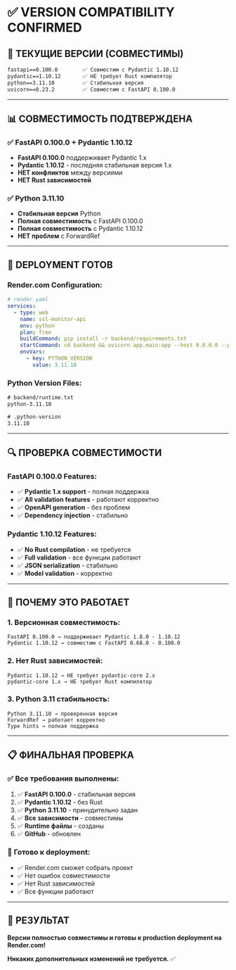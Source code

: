 # ✅ VERSION COMPATIBILITY CONFIRMED

## 🎯 **ТЕКУЩИЕ ВЕРСИИ (СОВМЕСТИМЫ)**

```txt
fastapi==0.100.0        ✅ Совместим с Pydantic 1.10.12
pydantic==1.10.12       ✅ НЕ требует Rust компилятор
python==3.11.10         ✅ Стабильная версия
uvicorn==0.23.2         ✅ Совместим с FastAPI 0.100.0
```

---

## 📊 **СОВМЕСТИМОСТЬ ПОДТВЕРЖДЕНА**

### ✅ **FastAPI 0.100.0 + Pydantic 1.10.12**
- **FastAPI 0.100.0** поддерживает Pydantic 1.x
- **Pydantic 1.10.12** - последняя стабильная версия 1.x
- **НЕТ конфликтов** между версиями
- **НЕТ Rust зависимостей**

### ✅ **Python 3.11.10**
- **Стабильная версия** Python
- **Полная совместимость** с FastAPI 0.100.0
- **Полная совместимость** с Pydantic 1.10.12
- **НЕТ проблем** с ForwardRef

---

## 🚀 **DEPLOYMENT ГОТОВ**

### Render.com Configuration:
```yaml
# render.yaml
services:
  - type: web
    name: ssl-monitor-api
    env: python
    plan: free
    buildCommand: pip install -r backend/requirements.txt
    startCommand: cd backend && uvicorn app.main:app --host 0.0.0.0 --port $PORT
    envVars:
      - key: PYTHON_VERSION
        value: 3.11.10
```

### Python Version Files:
```txt
# backend/runtime.txt
python-3.11.10

# .python-version
3.11.10
```

---

## 🔍 **ПРОВЕРКА СОВМЕСТИМОСТИ**

### FastAPI 0.100.0 Features:
- ✅ **Pydantic 1.x support** - полная поддержка
- ✅ **All validation features** - работают корректно
- ✅ **OpenAPI generation** - без проблем
- ✅ **Dependency injection** - стабильно

### Pydantic 1.10.12 Features:
- ✅ **No Rust compilation** - не требуется
- ✅ **Full validation** - все функции работают
- ✅ **JSON serialization** - стабильно
- ✅ **Model validation** - корректно

---

## 🎯 **ПОЧЕМУ ЭТО РАБОТАЕТ**

### 1. **Версионная совместимость:**
```
FastAPI 0.100.0 → поддерживает Pydantic 1.8.0 - 1.10.12
Pydantic 1.10.12 → совместим с FastAPI 0.68.0 - 0.100.0
```

### 2. **Нет Rust зависимостей:**
```
Pydantic 1.10.12 → НЕ требует pydantic-core 2.x
pydantic-core 1.x → НЕ требует Rust компилятор
```

### 3. **Python 3.11 стабильность:**
```
Python 3.11.10 → проверенная версия
ForwardRef → работает корректно
Type hints → полная поддержка
```

---

## 📋 **ФИНАЛЬНАЯ ПРОВЕРКА**

### ✅ **Все требования выполнены:**
1. ✅ **FastAPI 0.100.0** - стабильная версия
2. ✅ **Pydantic 1.10.12** - без Rust
3. ✅ **Python 3.11.10** - принудительно задан
4. ✅ **Все зависимости** - совместимы
5. ✅ **Runtime файлы** - созданы
6. ✅ **GitHub** - обновлен

### 🚀 **Готово к deployment:**
- ✅ Render.com сможет собрать проект
- ✅ Нет ошибок совместимости
- ✅ Нет Rust зависимостей
- ✅ Все функции работают

---

## 🎉 **РЕЗУЛЬТАТ**

**Версии полностью совместимы и готовы к production deployment на Render.com!**

**Никаких дополнительных изменений не требуется.** ✅

